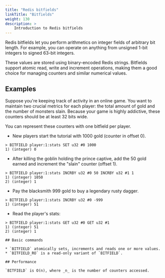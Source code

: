 ```yaml
---
title: "Redis bitfields"
linkTitle: "Bitfields"
weight: 130
description: >
    Introduction to Redis bitfields
---
```


Redis bitfields let you perform arithmetics on integer fields of arbitrary bit length.
For example, you can operate on anything from unsigned 1-bit integers to signed 63-bit integers.

These values are stored using binary-encoded Redis strings.
Bitfields support atomic read, write and increment operations, making them a good choice for managing counters and similar numerical values.

## Examples

Suppose you're keeping track of activity in an online game.
You want to maintain two crucial metrics for each player: the total amount of gold and the number of monsters slain.
Because your game is highly addictive, these counters should be at least 32 bits wide.

You can represent these counters with one bitfield per player.

* New players start the tutorial with 1000 gold (counter in offset 0).
```
> BITFIELD player:1:stats SET u32 #0 1000
1) (integer) 0
```

* After killing the goblin holding the prince captive, add the 50 gold earned and increment the "slain" counter (offset 1).
```
> BITFIELD player:1:stats INCRBY u32 #0 50 INCRBY u32 #1 1
1) (integer) 1050
2) (integer) 1
```

* Pay the blacksmith 999 gold to buy a legendary rusty dagger.
```
> BITFIELD player:1:stats INCRBY u32 #0 -999
1) (integer) 51
```

* Read the player's stats:
```
> BITFIELD player:1:stats GET u32 #0 GET u32 #1
1) (integer) 51
2) (integer) 1

## Basic commands

* `BITFIELD` atomically sets, increments and reads one or more values.
* `BITFIELD_RO` is a read-only variant of `BITFIELD`.

## Performance

`BITFIELD` is O(n), where _n_ is the number of counters accessed.
